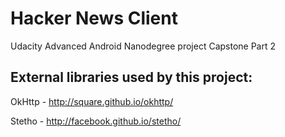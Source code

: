 # Hacker News Client

Udacity Advanced Android Nanodegree project Capstone Part 2

## External libraries used by this project:
OkHttp - http://square.github.io/okhttp/  

Stetho - http://facebook.github.io/stetho/
